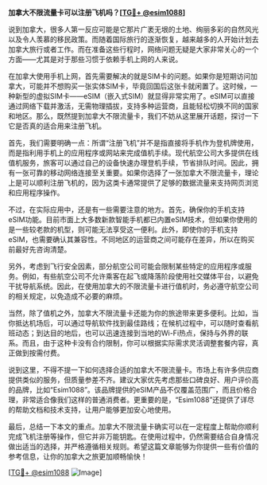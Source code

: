**加拿大不限流量卡可以注册飞机吗？[[TG💪+ @esim1088](https://t.me/s/esim1088)]**

说到加拿大，很多人第一反应可能是它那片广袤无垠的土地、绚丽多彩的自然风光以及令人羡慕的移民政策。而随着国际旅行的逐渐恢复，越来越多的人开始计划去加拿大旅行或者工作。而在准备这些行程时，网络问题无疑是大家非常关心的一个方面——尤其是对于那些习惯于依赖手机上网的人来说。

在加拿大使用手机上网，首先需要解决的就是SIM卡的问题。如果你是短期访问加拿大，可能并不想购买一张实体SIM卡，毕竟回国后这张卡就闲置了。这时候，一种新型的虚拟SIM卡——eSIM（嵌入式SIM）就显得非常实用了。eSIM可以直接通过网络下载并激活，无需物理插拔，支持多种运营商，且能轻松切换不同的国家和地区。那么，既然提到加拿大不限流量卡，我们不妨从这里展开话题，探讨一下它是否真的适合用来注册飞机。

首先，我们需要明确一点：所谓“注册飞机”并不是指直接将手机作为登机牌使用，而是指利用手机上的应用程序或网站来完成值机手续。现代航空公司大多提供在线值机服务，旅客可以通过自己的设备快速办理登机手续，节省排队时间。因此，拥有一张可靠的移动网络连接至关重要。如果你选择了一张加拿大不限流量卡，理论上是可以顺利注册飞机的，因为这类卡通常提供了足够的数据流量来支持网页浏览和应用程序操作。

不过，在实际应用中，还是有一些需要注意的地方。首先，确保你的手机支持eSIM功能。目前市面上大多数新款智能手机都已内置eSIM技术，但如果你使用的是一些较老款的机型，则可能无法享受这一便利。此外，即使你的手机支持eSIM，也需要确认其兼容性。不同地区的运营商之间可能存在差异，所以在购买前最好先咨询清楚。

另外，考虑到飞行安全因素，部分航空公司可能会限制某些特定的应用程序或服务。例如，有些航空公司不允许乘客在起飞或降落阶段使用社交媒体平台，以避免干扰导航系统。因此，在使用加拿大的不限流量卡进行值机时，务必遵守航空公司的相关规定，以免造成不必要的麻烦。

当然，除了值机之外，加拿大不限流量卡还能为你的旅途带来更多便利。比如，当你抵达机场后，可以通过导航软件找到最佳路线；在候机过程中，可以随时查看航班动态；到达目的地后，也可以迅速连接到当地的Wi-Fi热点，保持与外界的联系。而且，由于这种卡没有合约限制，你可以根据实际需求灵活调整套餐内容，真正做到按需付费。

说到这里，不得不提一下如何选择合适的加拿大不限流量卡。市场上有许多供应商提供类似的服务，但质量参差不齐。建议大家优先考虑那些口碑良好、用户评价高的品牌，比如“Esim1088”。该品牌提供的eSIM产品不仅覆盖范围广，而且价格合理，非常适合像我们这样的普通消费者。更重要的是，“Esim1088”还提供了详尽的帮助文档和技术支持，让用户能够更加安心地使用。

最后，总结一下本文的重点。加拿大不限流量卡确实可以在一定程度上帮助你顺利完成飞机注册等操作，但它并非万能钥匙。在使用过程中，仍然需要结合自身情况做出适当的选择，并严格遵循相关规则。希望这篇文章能够为你提供一些有价值的参考信息，让你的加拿大之旅更加顺畅愉快！

[[TG💪+ @esim1088](https://t.me/s/esim1088) ![Image](https://i.postimg.cc/4NQfJmqS/Snipaste-2025-05-13-00-14-12.png)]